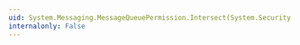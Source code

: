 ```yaml
---
uid: System.Messaging.MessageQueuePermission.Intersect(System.Security.IPermission)
internalonly: False
---
```

